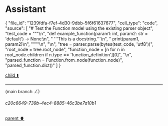 # Assistant

{
  "file_id": "1239fdfa-f7ef-4d30-9dbb-5f6f61637677",
  "cell_type": "code",
  "source": [
    "# Test the Function model using the existing parser object",
    "test_code = \"\"\"\n",
    "def example_function(param1: int, param2: str = 'default') -> None:\n",
    "    '''This is a docstring.'''\n",
    "    print(param1, param2)\n",
    "\"\"\"\n",
    "\n",
    "tree = parser.parse(bytes(test_code, 'utf8'))",
    "root_node = tree.root_node",
    "function_node = [n for n in root_node.children if n.type == 'function_definition'][0]",
    "\n",
    "parsed_function = Function.from_node(function_node)",
    "parsed_function.dict()"
  ]
}

[child ⬇️](#c20c6649-739b-4ec4-8885-46c3be7a10b1)

---

(main branch ⎇)
###### c20c6649-739b-4ec4-8885-46c3be7a10b1
[parent ⬆️](#bf43acdd-782e-46ef-9189-1ac85f454a68)
